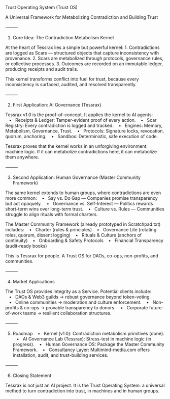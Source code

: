 Trust Operating System (Trust OS)

A Universal Framework for Metabolizing Contradiction and Building Trust

⸻

1. Core Idea: The Contradiction Metabolism Kernel

At the heart of Tessrax lies a simple but powerful kernel:
	1.	Contradictions are logged as Scars — structured objects that capture inconsistency with provenance.
	2.	Scars are metabolized through protocols, governance rules, or collective processes.
	3.	Outcomes are recorded on an immutable ledger, producing receipts and audit trails.

This kernel transforms conflict into fuel for trust, because every inconsistency is surfaced, audited, and resolved transparently.

⸻

2. First Application: AI Governance (Tessrax)

Tessrax v1.0 is the proof-of-concept. It applies the kernel to AI agents:
   •   Receipts & Ledger: Tamper-evident proof of every action.
   •   Scar Registry: Every contradiction is logged and tracked.
   •   Engines: Memory, Metabolism, Governance, Trust.
   •   Protocols: Signature locks, revocation, quorum, anchoring.
   •   Sandbox: Deterministic, safe execution of code.

Tessrax proves that the kernel works in an unforgiving environment: machine logic. If it can metabolize contradictions here, it can metabolize them anywhere.

⸻

3. Second Application: Human Governance (Master Community Framework)

The same kernel extends to human groups, where contradictions are even more common:
   •   Say vs. Do Gap — Companies promise transparency but act opaquely.
   •   Governance vs. Self-Interest — Politics rewards short-term wins over long-term trust.
   •   Culture vs. Rules — Communities struggle to align rituals with formal charters.

The Master Community Framework (already prototyped in Scratchpad.txt) includes:
   •   Charter (rules & principles)
   •   Governance Lite (rotating roles, quorum, dissent logging)
   •   Rituals & Culture (anchors of continuity)
   •   Onboarding & Safety Protocols
   •   Financial Transparency (audit-ready books)

This is Tessrax for people. A Trust OS for DAOs, co-ops, non-profits, and communities.

⸻

4. Market Applications

The Trust OS provides Integrity as a Service. Potential clients include:
   •   DAOs & Web3 guilds → robust governance beyond token-voting.
   •   Online communities → moderation and culture enforcement.
   •   Non-profits & co-ops → provable transparency to donors.
   •   Corporate future-of-work teams → resilient collaboration structures.

⸻

5. Roadmap
   •   Kernel (v1.0): Contradiction metabolism primitives (done).
   •   AI Governance Lab (Tessrax): Stress-test in machine logic (in progress).
   •   Human Governance OS: Package the Master Community Framework.
   •   Consultancy Layer: Multimind-media.com offers installation, audit, and trust-building services.

⸻

6. Closing Statement

Tessrax is not just an AI project.
It is the Trust Operating System: a universal method to turn contradiction into trust, in machines and in human groups.